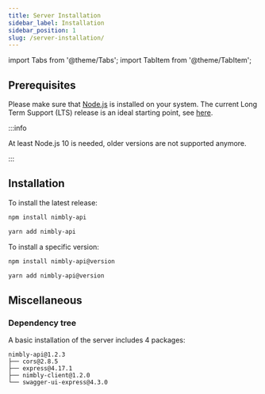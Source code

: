 ```yaml
---
title: Server Installation
sidebar_label: Installation
sidebar_position: 1
slug: /server-installation/
---
```


import Tabs from '@theme/Tabs';
import TabItem from '@theme/TabItem';

## Prerequisites

Please make sure that [Node.js](https://nodejs.org/en/) is installed on your system. The current Long Term Support (LTS) release is an ideal starting point, see [here](https://github.com/nodejs/Release#release-schedule).

:::info

At least Node.js 10 is needed, older versions are not supported anymore.

:::

## Installation

To install the latest release:

<Tabs groupId="pm">
  <TabItem value="npm" label="NPM" default>

```sh
npm install nimbly-api
```

  </TabItem>
  <TabItem value="yarn" label="Yarn">

```sh
yarn add nimbly-api
```
  </TabItem>
</Tabs>

To install a specific version:

<Tabs groupId="pm">
  <TabItem value="npm" label="NPM" default>

```sh
npm install nimbly-api@version
```

  </TabItem>
  <TabItem value="yarn" label="Yarn">

```sh
yarn add nimbly-api@version
```

  </TabItem>
</Tabs>

## Miscellaneous

### Dependency tree

A basic installation of the server includes 4 packages:

```
nimbly-api@1.2.3
├── cors@2.8.5
├── express@4.17.1
├── nimbly-client@1.2.0
└── swagger-ui-express@4.3.0
```
